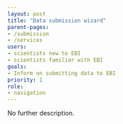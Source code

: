```yaml
---
layout: post
title: "Data submission wizard"
parent-pages:
- /submission
- /services
users:
- scientists new to EBI
- scientists familiar with EBI
goals:
- Inform on submitting data to EBI
priority: 1
role:
- navigation
---
```


No further description.
